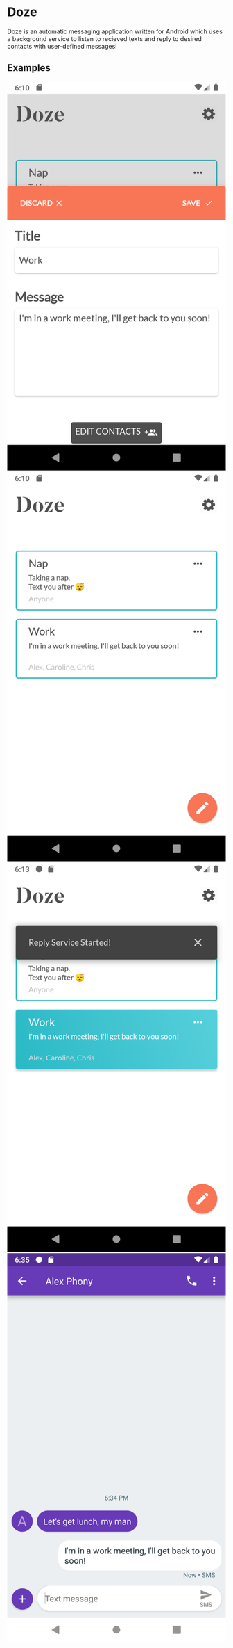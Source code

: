 # Doze
Doze is an automatic messaging application written for Android which uses a background service to listen to recieved texts and reply to desired contacts with user-defined messages!

## Examples
![Add new Reply](app/src/main/res/raw/github_ex1.png)
![Home Screen](app/src/main/res/raw/github_ex2.png)
![Start Reply Service](app/src/main/res/raw/github_ex3.png)
![Automatically Replied!](app/src/main/res/raw/github_ex4.png)
